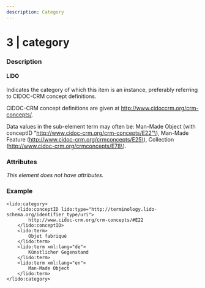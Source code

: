 ```yaml
---
description: Category
---
```


# 3 \| category

### Description

#### LIDO

Indicates the category of which this item is an instance, preferably referring to CIDOC-CRM concept definitions.

CIDOC-CRM concept definitions are given at http://www.cidoccrm.org/crm-concepts/.

Data values in the sub-element term may often be: Man-Made Object \(with conceptID "http://www.cidoc-crm.org/crm-concepts/E22"\), Man-Made Feature \(http://www.cidoc-crm.org/crmconcepts/E25\), Collection \(http://www.cidoc-crm.org/crmconcepts/E78\).

### Attributes

_This element does not have attributes._

### Example

```markup
<lido:category>
    <lido:conceptID lido:type="http://terminology.lido-schema.org/identifier_type/uri">
        http://www.cidoc-crm.org/crm-concepts/#E22
    </lido:conceptID>
    <lido:term>
        Objet fabriqué
    </lido:term>
    <lido:term xml:lang="de">
        Künstlicher Gegenstand
    </lido:term>
    <lido:term xml:lang="en">
        Man-Made Object
    </lido:term>
</lido:category>
```


